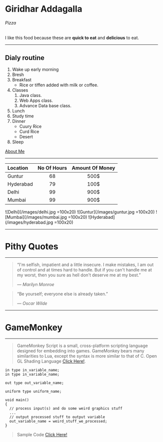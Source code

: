 # Giridhar Addagalla
###### Pizza

I like this food because these are **quick to eat** and **delicious** to eat.

---
## Dialy routine

1. Wake up early morning
2. Bresh
3. Breakfast
    * Rice or tiffen added with milk or coffee.
4. Classes
    1. Java class.
    2. Web Apps class.
    3. Advance Data base class.
5. Lunch
6. Study time
7. Dinner
    * Cuury Rice
    * Curd Rice
    * Desert 
8. Sleep

[About Me](/AboutMe.md "About Me")
    

---

|     Location  |   No Of Hours |   Amount Of Money |
| :---          | :----:        | :----:            |
|     Guntur    |      68       |      500$         |
|   Hyderabad   |      79       |      100$         |
|     Delhi     |      99       |      900$         |
|     Mumbai    |      99       |      900$         |



![Delhi](/images/delhi.jpg =100x20)
![Guntur](/images/guntur.jpg =100x20)
![Mumbai](/images/mumbai.jpg =100x20)
![Hyderabad](/images/hyderabad.jpg =100x20)

 ---

# Pithy Quotes

---
>“I'm selfish, impatient and a little insecure. I make mistakes, I am out of control and at times hard to handle. But if you can't handle me at my worst, then you sure as hell don't deserve me at my best.”
>
> *― Marilyn Monroe*

>“Be yourself; everyone else is already taken.”
>
> *― Oscar Wilde*
>

---
# GameMonkey
---
>GameMonkey Script is a small, cross-platform scripting language designed for embedding into games. GameMonkey bears many similarities to Lua, except the syntax is more similar to that of C.
>Open GL Shading Language [Click Here!](https://en.wikipedia.org/wiki/OpenGL_Shading_Language).
```
in type in_variable_name;
in type in_variable_name;

out type out_variable_name;
  
uniform type uniform_name;
  
void main()
{
  // process input(s) and do some weird graphics stuff
  ...
  // output processed stuff to output variable
  out_variable_name = weird_stuff_we_processed;
}
```
>Sample Code [Click Here!](https://learnopengl.com/Getting-started/Shaders)


